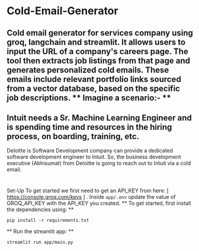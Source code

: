 # Cold-Email-Generator
Cold email generator for services company using groq, langchain and streamlit. It allows users to input the URL of a company's careers page. The tool then extracts job listings from that page and generates personalized cold emails. These emails include relevant portfolio links sourced from a vector database, based on the specific job descriptions.
**
Imagine a scenario:-
**
-
 Intuit needs a Sr. Machine Learning Engineer and is spending time and resources in the hiring process, on boarding, training, etc.
-
 Deloitte is Software Development company can provide a dedicated software development engineer to Intuit. So, the business development executive (Abhisumat) from Deloitte is going to reach out to Intuit via a cold email.
#
 Set-Up 
To get started we first need to get an API_KEY from here: 
[
https://console.groq.com/keys
]
.
Inside 
`
app/.env
`
 update the value of GROQ_API_KEY with the API_KEY you created.
**
To get started, first install the dependencies using:
**
 
```
pip install -r requirements.txt
```
 
**
Run the streamlit app:
**
```
streamlit run app/main.py
``` 
